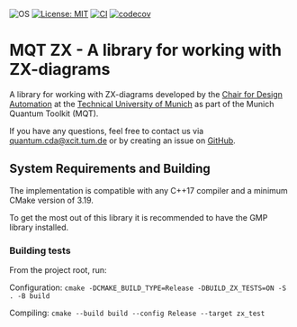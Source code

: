 ![OS](https://img.shields.io/badge/os-linux%20%7C%20macos%20%7C%20windows-blue?style=flat-square)
[![License: MIT](https://img.shields.io/badge/license-MIT-blue.svg?style=flat-square)](https://opensource.org/licenses/MIT)
[![CI](https://img.shields.io/github/actions/workflow/status/cda-tum/zx/ci.yml?branch=main&style=flat-square&logo=github&label=c%2B%2B)](https://github.com/cda-tum/zx/actions/workflows/ci.yml)
[![codecov](https://img.shields.io/codecov/c/github/cda-tum/zx?style=flat-square&logo=codecov)](https://codecov.io/gh/cda-tum/zx)

# MQT ZX - A library for working with ZX-diagrams

A library for working with ZX-diagrams developed by the [Chair for Design Automation](https://www.cda.cit.tum.de/) at the [Technical University of Munich](https://www.tum.de/) as part of the Munich Quantum Toolkit (MQT).

If you have any questions, feel free to contact us via [quantum.cda@xcit.tum.de](mailto:quantum.cda@xcit.tum.de) or by creating an issue on [GitHub](https://github.com/cda-tum/zx/issues).

## System Requirements and Building

The implementation is compatible with any C++17 compiler and a minimum CMake version of 3.19.

To get the most out of this library it is recommended to have the GMP library installed.

### Building tests

From the project root, run:

Configuration: `cmake -DCMAKE_BUILD_TYPE=Release -DBUILD_ZX_TESTS=ON -S . -B build`

Compiling: `cmake --build build --config Release --target zx_test`
